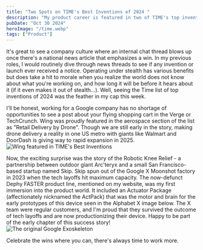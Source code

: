 ```yaml
---
title: "Two Spots on TIME's Best Inventions of 2024 "
description: "My product career is featured in two of TIME's top inventions this year."
pubDate: "Oct 30 2024"
heroImage: "/time.webp"
tags: ["Product"]
---
```


It's great to see a company culture where an internal chat thread blows up once there's a national news article that emphasizes a win. In my previous roles, I would routinely dive through news threads to see if any invention or launch ever received a notice. Operating under stealth has various benefits but does take a hit to morale when you realize the world does not know about what you're working on, and how long it will be before it hears about it (if it even makes it out of stealth...). Well, seeing the Time list of top inventions of 2024 was the feather in my cap this week. 

I'll be honest, working for a Google company has no shortage of opportunities to see a post about your flying shopping cart in the Verge or TechCrunch. Wing was proudly featured in the aerospace section of the list as "Retail Delivery by Drone". Though we are still early in the story, making drone delivery a reality in one US metro with giants like Walmart and DoorDash is giving way to rapid expansion in 2025. 
![Wing featured in TIME's Best Inventions](/WingTime.webp)

Now, the exciting surprise was the story of the Robotic Knee Relief - a partnership between outdoor giant Arc'teryx and a small San Francisco-based startup named Skip. Skip spun out of the Google X Moonshot factory in 2023 when the tech layoffs hit maximum capacity. The now-defunct Dephy FASTER product line, mentioned on my website, was my first immersion into the product world. It included an Actuator Package (affectionately nicknamed the ActPack) that was the motor and brain for the early prototypes of this device seen in the Alphabet X image below. The X team were regular customers, and I'm proud that they survived the outcome of tech layoffs and are now productionizing their device. Happy to be part of the early chapter of this success story!
![The original Google Exoskeleton](/AlphabetExo.png)

Celebrate the wins where you can, there's always time to work more.